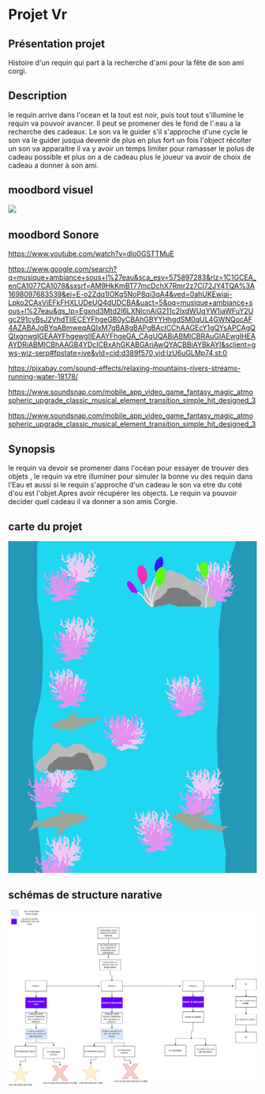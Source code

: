 # Projet Vr


## Présentation projet
Histoire d'un requin qui part à la recherche d'ami pour la fête de son ami corgi.

## Description

le requin arrive dans l'ocean et la tout est noir, puis tout tout s'illumine le requin va pouvoir avancer. Il peut se promener des le fond de l'.eau a la recherche des cadeaux. Le son va le guider s'il s'approche d'une cycle le son va le guider jusqua devenir de plus en plus fort un fois l'object récolter un son va apparaitre il va y avoir un temps limiter pour ramasser le polus de cadeau possible et plus on a de cadeau plus le joueur va avoir de choix de cadeau a donner à son ami.
## moodbord visuel

<img src="https://cmontmorency365-my.sharepoint.com/:p:/g/personal/2133078_cmontmorency_qc_ca/EZ9mJpyzJQdNui28878j2PMBvhEj5I-PjZdH_jb8mmdAlA?email=2133078%40cmontmorency.qc.ca&e=AUx5vF"
   />

## moodbord Sonore
https://www.youtube.com/watch?v=dlo0GSTTMuE 

https://www.google.com/search?q=musique+ambiance+sous+l%27eau&sca_esv=575897283&rlz=1C1GCEA_enCA1077CA1078&sxsrf=AM9HkKmBT77mcDchX7Rmr2z7Cl72JY4TQA%3A1698097683539&ei=E-o2Zdq1IOKg5NoP8qi3qA4&ved=0ahUKEwiai-Lpko2CAxViEFkFHXLUDeUQ4dUDCBA&uact=5&oq=musique+ambiance+sous+l%27eau&gs_lp=Egxnd3Mtd2l6LXNlcnAiG211c2lxdWUgYW1iaWFuY2Ugc291cyBsJ2VhdTIIECEYFhgeGB0yCBAhGBYYHhgdSM0qUL4GWNQocAF4AZABAJgBYqABmweqAQIxM7gBA8gBAPgBAcICChAAGEcY1gQYsAPCAgQQIxgnwgIGEAAYFhgewgIIEAAYFhgeGA_CAgUQABiABMICBRAuGIAEwgIHEAAYDRiABMICBhAAGB4YDcICBxAhGKABGAriAwQYACBBiAYBkAYI&sclient=gws-wiz-serp#fpstate=ive&vld=cid:d389f570,vid:lzU6uGLMp74,st:0

https://pixabay.com/sound-effects/relaxing-mountains-rivers-streams-running-water-18178/


https://www.soundsnap.com/mobile_app_video_game_fantasy_magic_atmospheric_upgrade_classic_musical_element_transition_simple_hit_designed_3

https://www.soundsnap.com/mobile_app_video_game_fantasy_magic_atmospheric_upgrade_classic_musical_element_transition_simple_hit_designed_3


## Synopsis
le requin va devoir se promener dans l'océan pour essayer de trouver des objets , le requin va etre illuminer pour simuler la bonne vu des requin dans l'Eau et aussi si le requin s'approche d'un cadeau le son va etre du coté d'ou est l'objet.Apres avoir récupérer les objects. Le requin va pouvoir decider quel cadeau il va donner a son amis Corgie.

## carte du projet 
<img src="media/carte.png"
   />

## schémas de structure narative
<img src="media/schemas_programmation.drawio.png"
   />


